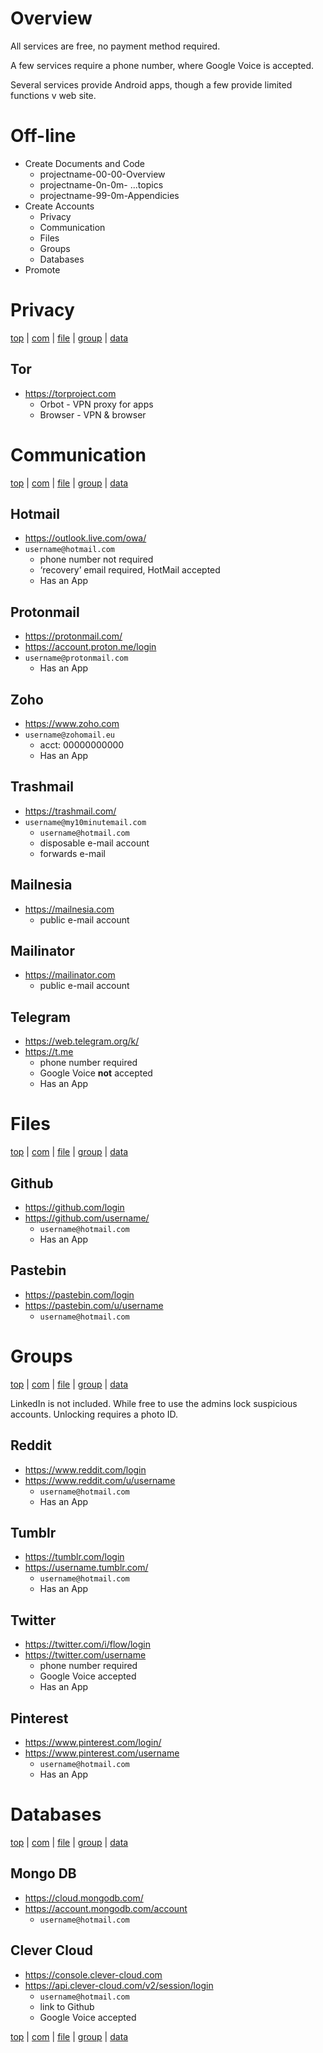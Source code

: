 # Overview

All services are free, no payment method required.

A few services require a phone number, where Google Voice is accepted.

Several services provide Android apps, though a few 
provide limited functions v web site.

# Off-line

- Create Documents and Code
   - projectname-00-00-Overview
   - projectname-0n-0m- ...topics
   - projectname-99-0m-Appendicies
- Create Accounts
   - Privacy
   - Communication
   - Files
   - Groups
   - Databases
- Promote

# Privacy

[top](#overview) 
| [com](#communication) 
| [file](#files) 
| [group](#groups) 
| [data](#databases) 

## Tor
- https://torproject.com
   - Orbot -  VPN proxy for apps
   - Browser - VPN \& browser

# Communication

[top](#overview) 
| [com](#communication) 
| [file](#files) 
| [group](#groups) 
| [data](#databases) 

## Hotmail
- https://outlook.live.com/owa/
- `username@hotmail.com`
   - phone number not required
   - ‘recovery’ email required, HotMail accepted
   - Has an App

## Protonmail
- https://protonmail.com/
- https://account.proton.me/login
- `username@protonmail.com`  
   - Has an App

## Zoho
- https://www.zoho.com
- `username@zohomail.eu`
   - acct: 00000000000 
   - Has an App

## Trashmail
- https://trashmail.com/
- `username@my10minutemail.com`
   - `username@hotmail.com`
   - disposable e-mail account 
   - forwards e-mail

## Mailnesia
- https://mailnesia.com
   - public e-mail account

## Mailinator
- https://mailinator.com
   - public e-mail account

## Telegram
- https://web.telegram.org/k/ 
- https://t.me
   - phone number required
   - Google Voice **not** accepted
   - Has an App

# Files

[top](#overview) 
| [com](#communication) 
| [file](#files) 
| [group](#groups) 
| [data](#databases) 

## Github
- https://github.com/login 
- https://github.com/username/
   - `username@hotmail.com`
   - Has an App

## Pastebin
- https://pastebin.com/login
- https://pastebin.com/u/username
   - `username@hotmail.com`

# Groups

[top](#overview) 
| [com](#communication) 
| [file](#files) 
| [group](#groups) 
| [data](#databases) 


LinkedIn is not included. While free to use the admins 
lock suspicious accounts. Unlocking requires a photo ID.

## Reddit
- https://www.reddit.com/login
- https://www.reddit.com/u/username 
     - `username@hotmail.com` 
     - Has an App

## Tumblr
- https://tumblr.com/login
- https://username.tumblr.com/   
   - `username@hotmail.com`
   - Has an App

## Twitter
- https://twitter.com/i/flow/login
- https://twitter.com/username 
   - phone number required
   - Google Voice accepted
   - Has an App

## Pinterest
- https://www.pinterest.com/login/
- https://www.pinterest.com/username 
   - `username@hotmail.com`
   - Has an App

# Databases

[top](#overview) 
| [com](#communication) 
| [file](#files) 
| [group](#groups) 
| [data](#databases) 

## Mongo DB
- https://cloud.mongodb.com/
- https://account.mongodb.com/account
   - `username@hotmail.com`

## Clever Cloud
- https://console.clever-cloud.com
- https://api.clever-cloud.com/v2/session/login
   - `username@hotmail.com`
   - link to Github
   - Google Voice accepted


[top](#overview) 
| [com](#communication) 
| [file](#files) 
| [group](#groups) 
| [data](#databases) 
